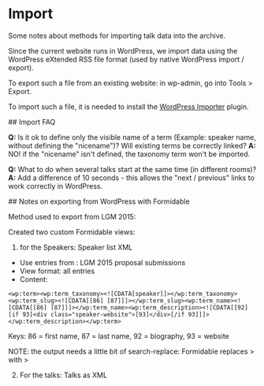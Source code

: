 # Import

Some notes about methods for importing talk data into the archive.

Since the current website runs in WordPress, we import data using the  WordPress eXtended RSS file format (used by native WordPress import / export).

To export such a file from an existing website: in wp-admin, go into Tools > Export.

To import such a file, it is needed to install the [WordPress Importer](https://wordpress.org/plugins/wordpress-importer/) plugin.

## Import FAQ

**Q:** Is it ok to define only the visible name of a term (Example: speaker name, without defining the "nicename")? Will existing terms be correctly linked?
**A:** NO! if the "nicename" isn't defined, the taxonomy term won't be imported.

**Q:** What to do when several talks start at the same time (in different rooms)? 
**A:** Add a difference of 10 seconds - this allows the "next / previous" links to work correctly in WordPress.

## Notes on exporting from WordPress with Formidable

Method used to export from LGM 2015:

Created two custom Formidable views:

1) for the Speakers: Speaker list XML

- Use entries from : LGM 2015 proposal submissions
- View format: all entries
- Content: 
 
```<wp:term><wp:term_taxonomy><![CDATA[speaker]]></wp:term_taxonomy><wp:term_slug><![CDATA[[86] [87]]]></wp:term_slug><wp:term_name><![CDATA[[86] [87]]]></wp:term_name><wp:term_description><![CDATA[[92][if 93]<div class="speaker-website">[93]</div>[/if 93]]]></wp:term_description></wp:term>```

Keys: 86 = first name, 87 = last name, 92 = biography, 93 = website

NOTE: the output needs a little bit of search-replace: Formidable replaces > with &gt;

2) For the talks: Talks as XML


